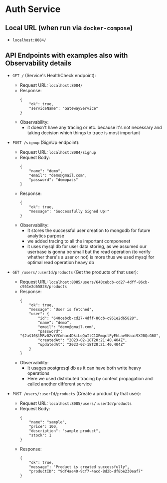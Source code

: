 # Auth Service

## Local URL (when run via `docker-compose`)

- `localhost:8084/`

## API Endpoints with examples also with Observability details

- `GET /` (Service's HealthCheck endpoint):

  - Request URL: `localhost:8084/`
  - Response:
    ```
    {
        "ok": true,
        "serviceName": "GatewayService"
    }
    ```
  - Observability:
    - it doesn't have any tracing or etc. because it's not necessary and taking decision which things to trace is most important

- `POST /signup` (SignUp endpoint):

  - Request URL: `localhost:8084/signup`
  - Request Body:
    ```
    {
        "name": "demo",
        "email": "demo@gmail.com",
        "password": "demopass"
    }
    ```
  - Response:
    ```
    {
        "ok": true,
        "message": "Successfully Signed Up!"
    }
    ```
  - Observability:
    - It stores the successful user creation to mongodb for future analytics purpose
    - we added tracing to all the important componenet
    - it uses mysql db for user data storing, as we assumed our userbase is gonna be small but the read operation (to verify whether there's a user or not) is more thus we used mysql for optimal read operation heavy db

- `GET /users/:userId/products` (Get the products of that user):
  - Request URL: `localhost:8085/users/640cebcb-cd27-4dff-86cb-c951e2d65828/products`
  - Response:
    ```
    {
        "ok": true,
        "message": "User is fetched",
        "user": {
            "id": "640cebcb-cd27-4dff-86cb-c951e2d65828",
            "name": "demo",
            "email": "demo@gmail.com",
            "password": "$2a$10$lMRv0ZvYVCmhac4DkiLqQuItC1XEmqclPyEhLavVHaai9XJ0QcG6G",
            "createdAt": "2023-02-18T20:21:40.404Z",
            "updatedAt": "2023-02-18T20:21:40.404Z"
        }
    }
    ```
  - Observability:
    - It usages postgresql db as it can have both write heavy operations
    - Here we used distributed tracing by context propagation and called another different service
- `POST /users/:userId/products` (Create a product by that user):
  - Request URL: `localhost:8085/users/:userId/products`
  - Request Body:
    ```
    {
        "name": "sample",
        "price": 100,
        "description": "sample product",
        "stock": 1
    }
    ```
  - Response:
    ```
    {
        "ok": true,
        "message": "Product is created successfully",
        "productID": "9df4ae40-9cf7-4acd-8d2b-df8be230eaf7"
    }
    ```
